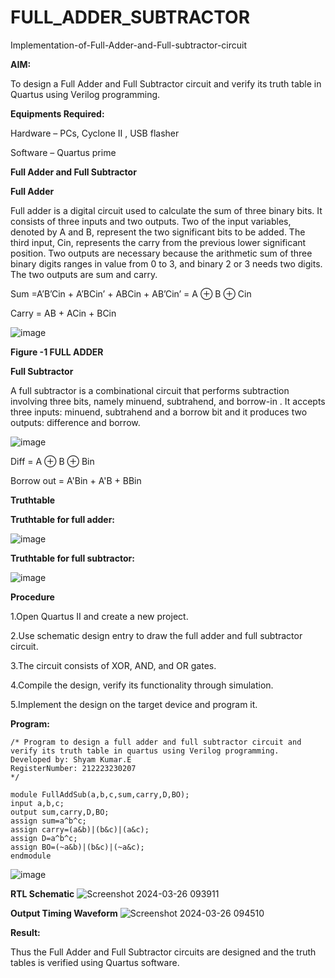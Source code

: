 # FULL_ADDER_SUBTRACTOR

Implementation-of-Full-Adder-and-Full-subtractor-circuit

**AIM:**

To design a Full Adder and Full Subtractor circuit and verify its truth table in Quartus using Verilog programming.

**Equipments Required:**

Hardware – PCs, Cyclone II , USB flasher

Software – Quartus prime

**Full Adder and Full Subtractor**

**Full Adder**

Full adder is a digital circuit used to calculate the sum of three binary bits. It consists of three inputs and two outputs. Two of the input variables, denoted by A and B, represent the two significant bits to be added. The third input, Cin, represents the carry from the previous lower significant position. Two outputs are necessary because the arithmetic sum of three binary digits ranges in value from 0 to 3, and binary 2 or 3 needs two digits. The two outputs are sum and carry.

Sum =A’B’Cin + A’BCin’ + ABCin + AB’Cin’ = A ⊕ B ⊕ Cin 

Carry = AB + ACin + BCin

![image](https://github.com/naavaneetha/FULL_ADDER_SUBTRACTOR/assets/154305477/0f30ba51-5ffb-4198-845f-18e054f675e7)

**Figure -1 FULL ADDER**

**Full Subtractor**

A full subtractor is a combinational circuit that performs subtraction involving three bits, namely minuend, subtrahend, and borrow-in . It accepts three inputs: minuend, subtrahend and a borrow bit and it produces two outputs: difference and borrow.

![image](https://github.com/naavaneetha/FULL_ADDER_SUBTRACTOR/assets/154305477/02b24f51-ab51-4304-9ad6-7b81ffc1ead5)

Diff = A ⊕ B ⊕ Bin 

Borrow out = A'Bin + A'B + BBin

**Truthtable**

**Truthtable for full adder:**

![image](https://github.com/Meenu2823/FULL_ADDER_SUBTRACTOR/assets/139416219/d31dbfab-c7ae-4029-9f0e-071e3f8775f9)

**Truthtable for full subtractor:**

![image](https://github.com/Meenu2823/FULL_ADDER_SUBTRACTOR/assets/139416219/2d46d2d0-0df5-4d82-be7e-cfed7826a897)

**Procedure**

1.Open Quartus II and create a new project. 

2.Use schematic design entry to draw the full adder and full subtractor circuit.

3.The circuit consists of XOR, AND, and OR gates. 

4.Compile the design, verify its functionality through simulation. 

5.Implement the design on the target device and program it.

**Program:**
~~~
/* Program to design a full adder and full subtractor circuit and verify its truth table in quartus using Verilog programming. 
Developed by: Shyam Kumar.E
RegisterNumber: 212223230207
*/

module FullAddSub(a,b,c,sum,carry,D,BO);
input a,b,c;
output sum,carry,D,BO;
assign sum=a^b^c;
assign carry=(a&b)|(b&c)|(a&c);
assign D=a^b^c;
assign BO=(~a&b)|(b&c)|(~a&c);
endmodule
~~~
![image](https://github.com/Meenu2823/FULL_ADDER_SUBTRACTOR/assets/139416219/69b6f66e-0798-4e7f-b2cb-5eee574fc626)

**RTL Schematic**
![Screenshot 2024-03-26 093911](https://github.com/Meenu2823/FULL_ADDER_SUBTRACTOR/assets/139416219/965a6daf-5ab7-47a8-bee5-83bab84bdbc3)

**Output Timing Waveform**
![Screenshot 2024-03-26 094510](https://github.com/Meenu2823/FULL_ADDER_SUBTRACTOR/assets/139416219/c450f0f8-ae98-4983-b1e5-4b44a57afa65)

**Result:**

Thus the Full Adder and Full Subtractor circuits are designed and the truth tables is verified using Quartus software.






